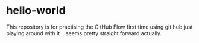 # hello-world
This repository is for practising the GitHub Flow
first time using git hub just playing around with it .. seems pretty straight forward actually.
